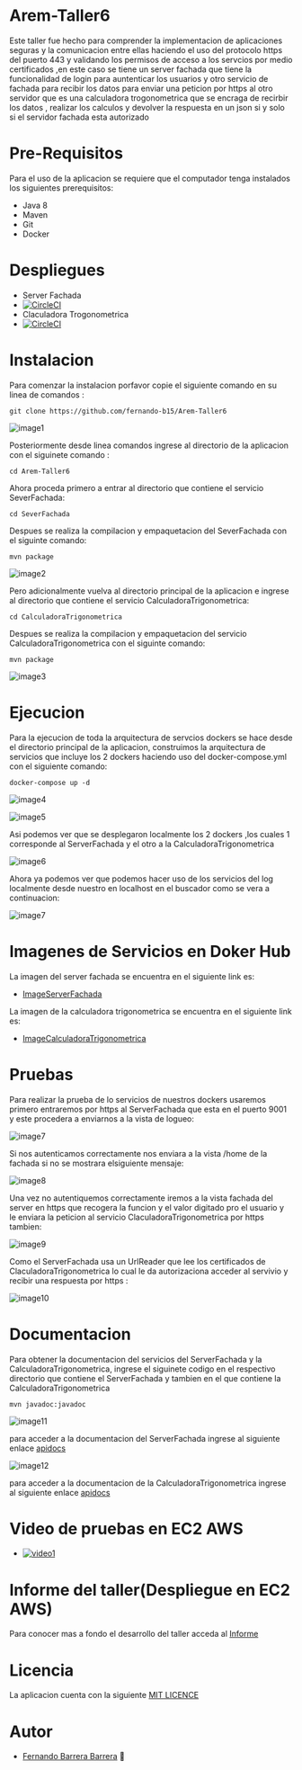 # Arem-Taller6

Este taller fue hecho para comprender la implementacion de aplicaciones seguras y la comunicacion entre ellas haciendo el uso del protocolo https del puerto 443 y validando los permisos de acceso a los servcios por medio certificados ,en este caso se tiene un server fachada que tiene la funcionalidad de login para auntenticar los usuarios y otro servicio de fachada para recibir los datos para enviar una peticion por https al otro servidor que es una calculadora trogonometrica que se encraga de recirbir los datos , realizar los calculos y devolver la respuesta en un json si y solo si el servidor fachada esta autorizado

# Pre-Requisitos

Para el uso de la aplicacion se requiere que el computador tenga instalados los siguientes prerequisitos:

   * Java 8
   * Maven
   * Git
   * Docker

# Despliegues
   * Server Fachada
   * [![CircleCI](https://circleci.com/gh/fernando-b15/SeverFachada.svg?style=svg&circle-token=7c64b0133b4ccde38d8f30d21b29606512a4c3b4)](https://app.circleci.com/pipelines/github/fernando-b15/SeverFachada/1/workflows/a724d283-99ac-46ae-a34d-c191f3d6cbac/jobs/1)
   * Claculadora Trogonometrica
   * [![CircleCI](https://circleci.com/gh/fernando-b15/CalculadoraTrigonometrica.svg?style=svg&circle-token=e389d23410aa3e3d16a04b97338f92f4d4bd08a5)](https://app.circleci.com/pipelines/github/fernando-b15/CalculadoraTrigonometrica/1/workflows/a3b0cca4-9c6e-4449-9186-1cff858f0d81/jobs/1)

# Instalacion

Para comenzar la instalacion porfavor copie el siguiente comando en su linea de comandos :

~~~
git clone https://github.com/fernando-b15/Arem-Taller6
~~~

![image1](https://github.com/fernando-b15/Arem-Taller6/blob/master/img/clone.PNG)

Posteriormente desde linea comandos ingrese al directorio de la aplicacion con el siguinete comando :

~~~
cd Arem-Taller6
~~~
Ahora proceda primero a entrar al directorio que contiene el servicio SeverFachada:

~~~
cd SeverFachada
~~~

Despues se realiza la compilacion y empaquetacion del  SeverFachada con el siguinte comando:

~~~
mvn package
~~~

![image2](https://github.com/fernando-b15/Arem-Taller6/blob/master/img/packagefachada.PNG)

Pero adicionalmente vuelva al directorio principal de la aplicacion e ingrese al directorio que contiene el servicio CalculadoraTrigonometrica:

~~~
cd CalculadoraTrigonometrica
~~~

Despues se realiza la compilacion y empaquetacion del  servicio CalculadoraTrigonometrica con el siguinte comando:

~~~
mvn package
~~~

![image3](https://github.com/fernando-b15/Arem-Taller6/blob/master/img/packagecalculadora.PNG)

# Ejecucion

Para la ejecucion de toda la arquitectura de servcios dockers se hace desde el directorio principal de la aplicacion, construimos la arquitectura de servicios que incluye los 2 dockers haciendo uso del docker-compose.yml con el siguiente comando:

~~~
docker-compose up -d 
~~~

![image4](https://github.com/fernando-b15/Arem-Taller6/blob/master/img/docker0.PNG)

![image5](https://github.com/fernando-b15/Arem-Taller6/blob/master/img/docker1.PNG)

Asi podemos ver que se desplegaron localmente los 2 dockers ,los cuales 1 corresponde al ServerFachada y el otro a la CalculadoraTrigonometrica

![image6](https://github.com/fernando-b15/Arem-Taller6/blob/master/img/docker2.PNG)


Ahora ya podemos ver que podemos hacer uso de los servicios del log localmente desde nuestro en localhost en el buscador como se vera a continuacion:   

![image7](https://github.com/fernando-b15/Arem-Taller6/blob/master/img/test1.PNG)


# Imagenes de Servicios en Doker Hub

La imagen del server fachada se encuentra en el siguiente link es:
   * [ImageServerFachada](https://hub.docker.com/repository/docker/fernando15/serverfachada)
    
La imagen de la calculadora trigonometrica se encuentra en el siguiente link es:
   * [ImageCalculadoraTrigonometrica](https://hub.docker.com/repository/docker/fernando15/calculadoratrigonometrica)
   
# Pruebas

Para realizar la prueba de lo servicios de nuestros dockers usaremos primero entraremos por https al ServerFachada que esta en el puerto 9001 y este procedera a enviarnos a la vista de logueo:

![image7](https://github.com/fernando-b15/Arem-Taller6/blob/master/img/test1.PNG)

Si nos autenticamos correctamente nos enviara a la vista /home de la fachada si no se mostrara elsiguiente mensaje:

![image8](https://github.com/fernando-b15/Arem-Taller6/blob/master/img/test2.PNG)

Una vez no autentiquemos correctamente iremos a la vista fachada del server en https que recogera la funcion y el valor digitado pro el usuario y le enviara la peticion al servicio ClaculadoraTrigonometrica por https tambien:

![image9](https://github.com/fernando-b15/Arem-Taller6/blob/master/img/test3.PNG)

Como el ServerFachada usa un UrlReader que lee los certificados de ClaculadoraTrigonometrica lo cual le da autorizaciona acceder al servivio y recibir una respuesta por https :

![image10](https://github.com/fernando-b15/Arem-Taller6/blob/master/img/test4.PNG) 

# Documentacion

Para obtener la documentacion del servicios del ServerFachada y la CalculadoraTrigonometrica, ingrese el siguinete codigo en el respectivo directorio que contiene el ServerFachada  y tambien en el que contiene la CalculadoraTrigonometrica

~~~
mvn javadoc:javadoc
~~~

![image11](https://github.com/fernando-b15/Arem-Taller6/blob/master/img/javadoc1.PNG)


para acceder a la documentacion del ServerFachada ingrese al siguiente enlace [apidocs](https://github.com/fernando-b15/Arem-Taller6/tree/master/SeverFachada/apidocs) 

![image12](https://github.com/fernando-b15/Arem-Taller6/blob/master/img/javadoc2.PNG)

para acceder a la documentacion de la CalculadoraTrigonometrica ingrese al siguiente enlace [apidocs](https://github.com/fernando-b15/Arem-Taller6/tree/master/CalculadoraTrigonometrica/apidocs) 

# Video de pruebas en EC2 AWS
   * [![video1](https://yt-embed.herokuapp.com/embed?v=8Xg4aOs5HoM)](https://www.youtube.com/watch?v=8Xg4aOs5HoM)
   

# Informe del taller(Despliegue en EC2 AWS)

Para conocer mas a fondo el desarrollo del taller acceda al [Informe](https://github.com/fernando-b15/Arem-Taller5/blob/master/Arem_Taller5.pdf)   

# Licencia

La aplicacion cuenta con la siguiente [MIT LICENCE](https://github.com/fernando-b15/Arem-Taller6/blob/master/LICENSE) 

# Autor

   * [Fernando Barrera Barrera](https://github.com/fernando-b15) :guitar:   
